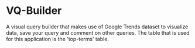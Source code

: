 # VQ-Builder

A visual query builder that makes use of Google Trends dataset to visualize data, save your query and comment on other queries. The table that is used for this application is the 'top-terms' table.
